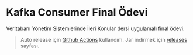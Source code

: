 # Kafka Consumer Final Ödevi

Veritabanı Yönetim Sistemlerinde İleri Konular dersi uygulamalı final ödevi.

> Auto release için [Github Actions](https://github.com/features/actions) kullandım. Jar indirmek için [releases](https://github.com/ferhatbostanci/kafka-consumer-odev/releases) sayfası.
